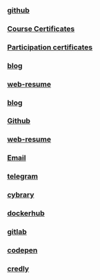 ### [github](https://github.com/jahamars/)
### [Course Certificates](https://github.com/Jahamars/sert/tree/main/course-certificates)  
### [Participation certificates](https://github.com/Jahamars/sert/tree/main/participation-certificates)
### [blog](https://mars.mixa.site/projects)
### [web-resume](https://jahamars.github.io/)

### [blog](https://mars.mixa.site/projects)
### [Github](https://github.com/jahamars/)
### [web-resume](https://jahamars.github.io/)
### [Email](jahamarsi@gmail.com)
### [telegram](https://t.me/Thelmarsl)

### [cybrary](https://app.cybrary.it/profile/jahamarsi)
### [dockerhub](https://hub.docker.com/u/jahamars)
### [gitlab](https://gitlab.com/jahamarsi1)
### [codepen](https://codepen.io/jahamarsi)
### [credly](https://www.credly.com/users/jahongir/)
